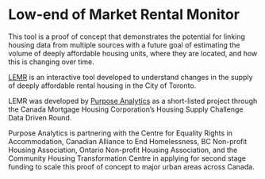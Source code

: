 
# Low-end of Market Rental Monitor

This tool is a proof of concept that demonstrates the potential for
linking housing data from multiple sources with a future goal of
estimating the volume of deeply affordable housing units, where they are
located, and how this is changing over time.

[LEMR](https://lemr.ca/) is an interactive tool developed to
understand changes in the supply of deeply affordable rental housing in
the City of Toronto.

LEMR was developed by [Purpose Analytics](https://purposeanalytics.ca/)
as a short-listed project through the Canada Mortgage Housing
Corporation’s Housing Supply Challenge Data Driven Round.

Purpose Analytics is partnering with the Centre for Equality Rights in
Accommodation, Canadian Alliance to End Homelessness, BC Non-profit
Housing Association, Ontario Non-profit Housing Association, and the
Community Housing Transformation Centre in applying for second stage
funding to scale this proof of concept to major urban areas across
Canada.
